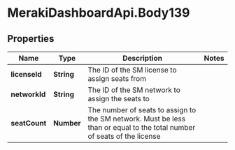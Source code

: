 # MerakiDashboardApi.Body139

## Properties
Name | Type | Description | Notes
------------ | ------------- | ------------- | -------------
**licenseId** | **String** | The ID of the SM license to assign seats from | 
**networkId** | **String** | The ID of the SM network to assign the seats to | 
**seatCount** | **Number** | The number of seats to assign to the SM network. Must be less than or equal to the total number of seats of the license | 
